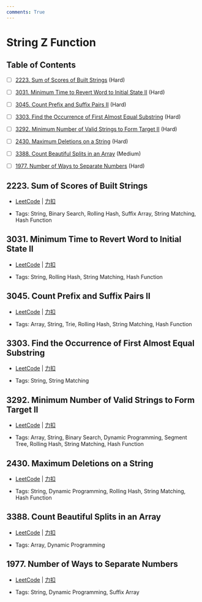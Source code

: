 ```yaml
---
comments: True
---
```


# String Z Function

## Table of Contents

- [ ] [2223. Sum of Scores of Built Strings](#2223-sum-of-scores-of-built-strings) (Hard)
- [ ] [3031. Minimum Time to Revert Word to Initial State II](#3031-minimum-time-to-revert-word-to-initial-state-ii) (Hard)
- [ ] [3045. Count Prefix and Suffix Pairs II](#3045-count-prefix-and-suffix-pairs-ii) (Hard)
- [ ] [3303. Find the Occurrence of First Almost Equal Substring](#3303-find-the-occurrence-of-first-almost-equal-substring) (Hard)
- [ ] [3292. Minimum Number of Valid Strings to Form Target II](#3292-minimum-number-of-valid-strings-to-form-target-ii) (Hard)
- [ ] [2430. Maximum Deletions on a String](#2430-maximum-deletions-on-a-string) (Hard)
- [ ] [3388. Count Beautiful Splits in an Array](#3388-count-beautiful-splits-in-an-array) (Medium)
- [ ] [1977. Number of Ways to Separate Numbers](#1977-number-of-ways-to-separate-numbers) (Hard)


## 2223. Sum of Scores of Built Strings

-    [LeetCode](https://leetcode.com/problems/sum-of-scores-of-built-strings/) | [力扣](https://leetcode.cn/problems/sum-of-scores-of-built-strings/)

-   Tags: String, Binary Search, Rolling Hash, Suffix Array, String Matching, Hash Function



## 3031. Minimum Time to Revert Word to Initial State II

-    [LeetCode](https://leetcode.com/problems/minimum-time-to-revert-word-to-initial-state-ii/) | [力扣](https://leetcode.cn/problems/minimum-time-to-revert-word-to-initial-state-ii/)

-   Tags: String, Rolling Hash, String Matching, Hash Function



## 3045. Count Prefix and Suffix Pairs II

-    [LeetCode](https://leetcode.com/problems/count-prefix-and-suffix-pairs-ii/) | [力扣](https://leetcode.cn/problems/count-prefix-and-suffix-pairs-ii/)

-   Tags: Array, String, Trie, Rolling Hash, String Matching, Hash Function



## 3303. Find the Occurrence of First Almost Equal Substring

-    [LeetCode](https://leetcode.com/problems/find-the-occurrence-of-first-almost-equal-substring/) | [力扣](https://leetcode.cn/problems/find-the-occurrence-of-first-almost-equal-substring/)

-   Tags: String, String Matching



## 3292. Minimum Number of Valid Strings to Form Target II

-    [LeetCode](https://leetcode.com/problems/minimum-number-of-valid-strings-to-form-target-ii/) | [力扣](https://leetcode.cn/problems/minimum-number-of-valid-strings-to-form-target-ii/)

-   Tags: Array, String, Binary Search, Dynamic Programming, Segment Tree, Rolling Hash, String Matching, Hash Function



## 2430. Maximum Deletions on a String

-    [LeetCode](https://leetcode.com/problems/maximum-deletions-on-a-string/) | [力扣](https://leetcode.cn/problems/maximum-deletions-on-a-string/)

-   Tags: String, Dynamic Programming, Rolling Hash, String Matching, Hash Function



## 3388. Count Beautiful Splits in an Array

-    [LeetCode](https://leetcode.com/problems/count-beautiful-splits-in-an-array/) | [力扣](https://leetcode.cn/problems/count-beautiful-splits-in-an-array/)

-   Tags: Array, Dynamic Programming



## 1977. Number of Ways to Separate Numbers

-    [LeetCode](https://leetcode.com/problems/number-of-ways-to-separate-numbers/) | [力扣](https://leetcode.cn/problems/number-of-ways-to-separate-numbers/)

-   Tags: String, Dynamic Programming, Suffix Array
